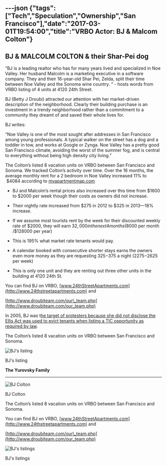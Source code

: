 ---json
{"tags":["Tech","Speculation","Ownership","San Francisco"],"date":"2017-03-01T19:54:00","title":"VRBO Actor: BJ &amp; Malcom Colton"}
---

BJ & MALCOLM COLTON **& their Shar-Pei dog**
--------------------------------------------

“BJ is a leading realtor who has for many years lived and specialized in Noe Valley. Her husband Malcolm is a marketing executive in a software company. They and their 16-year-old Shar Pei, Zelda, split their time between Noe Valley and the Sonoma wine country. “ - hosts words from VRBO listing of 4 units at 4120 24th Street.

BJ (Betty J Droubi) attracted our attention with her market-driven description of the neighborhood. Clearly their building purchase is an investment in a trendy neighborhood rather than a commitment to a community they dreamt of and saved their whole lives for.

BJ writes:

“Noe Valley is one of the most sought after addresses in San Francisco among young professionals. A typical walker on the street has a dog and a toddler in tow, and works at Google or Zynga. Noe Valley has a pretty good San Francisco climate, avoiding the worst of the summer fog, and is central to everything without being high density city living.”

The Colton’s listed 8 vacation units on VRBO between San Francisco and Sonoma. We tracked Colton’s activity over time. Over the 16 months, the average monthly rent for a 2 bedroom in Noe Valley increased 11% to  $4084 according to [myapartmentmap.com](http://www.myapartmentmap.com)

*   BJ and Malcolm’s rental prices also increased over this time from $1600 to $2000 per week though their costs as owners did not increase.
    
*   Their nightly rate increased from $275 in 2012 to $325 in 2013—18% increase.
    
*   If we assume most tourists rent by the week for their discounted weekly rate of $2000, they will earn $32,000 in the next 4 months ($8000 per month /$128000 per year)
    
*   This is 195% what market rate tenants would pay.
    
*   A calendar booked with consecutive shorter stays earns the owners even more money as they are requesting $325-$375 a night ($2275-$2625 per week)
    
*   This is only one unit and they are renting out three other units in the building at 4120 24th St.
    

You can find BJ on VRBO, [www.24thStreetApartments.com](http://www.24thstreetapartments.com) and

[http://www.droubiteam.com/our\_team.php](http://www.droubiteam.com/our_team.php)

In 2005, BJ was t[he target of protesters because she did not disclose the Ellis Act was used to evict tenants when listing a TIC opportunity as required by law](http://beyondchron.org/tenants-demand-city-enforce-eviction-disclosure-law/).

The Colton’s listed 8 vacation units on VRBO between San Francisco and Sonoma.

![BJ's listing](/assets/uploads/bj)

BJ's listing

**The Yurovsky Family**  

--------------------------

![BJ Colton](/assets/uploads/BJ+Colton)

BJ Colton

The Colton’s listed 8 vacation units on VRBO between San Francisco and Sonoma.

You can find BJ on VRBO, [www.24thStreetApartments.com](http://www.24thstreetapartments.com) and

[http://www.droubiteam.com/our\_team.php](http://www.droubiteam.com/our_team.php)

![BJ's listings](/assets/uploads/BJ%27s+listings)

BJ's listings